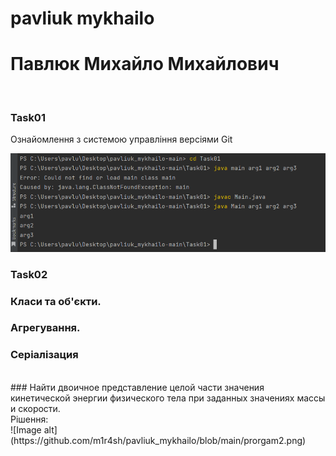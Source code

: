 # pavliuk mykhailo
# Павлюк Михайло Михайлович 
<br/>

### Task01
Ознайомлення з системою управління версіями Git

![Image alt](https://github.com/m1r4sh/pavliuk_mykhailo/blob/main/progrram.png)
### Task02
### Класи та об'єкти.<br/>
### Агрегування.<br/>
### Серіалізация<br/>
<br/>
### Найти двоичное представление целой части значения кинетической энергии физического тела при заданных значениях массы и скорости.
<br/>
Рішення:
<br/>
![Image alt](https://github.com/m1r4sh/pavliuk_mykhailo/blob/main/prorgam2.png)

